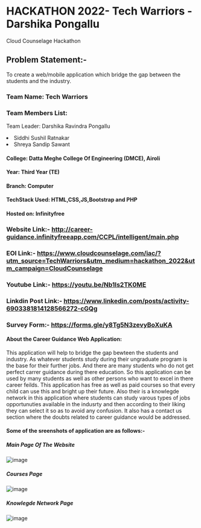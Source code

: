 # HACKATHON 2022- Tech Warriors - Darshika Pongallu
Cloud Counselage Hackathon

## Problem Statement:- 
To create a web/mobile application which bridge the gap between the students and the industry.

### Team Name: Tech Warriors
### Team Members List:
Team Leader: Darshika Ravindra Pongallu
<li> Siddhi Sushil Ratnakar 
<li> Shreya Sandip Sawant 

#### College: Datta Meghe College Of Engineering (DMCE), Airoli
#### Year: Third Year (TE)
#### Branch: Computer

#### TechStack Used: HTML,CSS,JS,Bootstrap and PHP
#### Hosted on: Infinityfree


### Website Link:- http://career-guidance.infinityfreeapp.com/CCPL/intelligent/main.php
### EOI Link:- https://www.cloudcounselage.com/iac/?utm_source=TechWarriors&utm_medium=hackathon_2022&utm_campaign=CloudCounselage
### Youtube Link:- https://youtu.be/Nb1Is2TK0ME
### Linkdin Post Link:- https://www.linkedin.com/posts/activity-6903381814128566272-cGQg
### Survey Form:- https://forms.gle/y8Tg5N3zevyBoXuKA
  
#### About the Career Guidance Web Application: 
This application will help to bridge the gap bewteen the students and industry. As whatever students study during their ungraduate program is the base for their further jobs. And there are many students who do not get perfect carrer guidance during there education. So this application can be used by many students as well as other persons who want to excel in there career feilds. This application has free as well as paid courses so that every child can use this and bright up their future. Also their is a knowlegde network in this application where students can study varous types of jobs opportunuties available in the indusrty and then according to their liking they can select it so as to avoid any confusion. It also has a contact us section where the doubts related to career guidance would be addressed.

#### Some of the sreenshots of application are as follows:-
##### Main Page Of The Website

![image](https://user-images.githubusercontent.com/71728477/154832125-73b0e242-875e-4dab-92d5-9690524be397.png)
  
##### Courses Page
  
![image](https://user-images.githubusercontent.com/71728477/154832595-23d531f9-bbb1-42f4-bde8-bfdf27ad9fe8.png)
  
##### Knowlegde Network Page
  
![image](https://user-images.githubusercontent.com/71728477/154832609-2995c108-4c51-4bf5-a815-4a477a67dffd.png)

